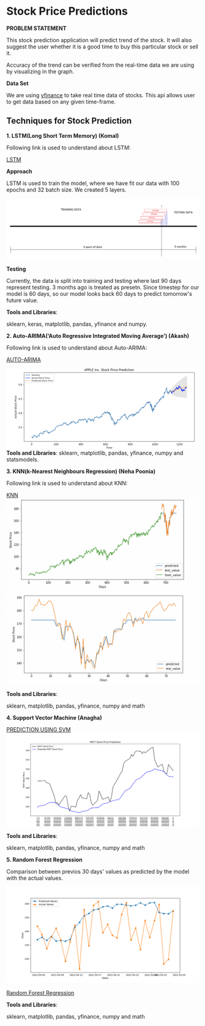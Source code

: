 # Stock Price Predictions

**PROBLEM STATEMENT**

This stock prediction application will predict trend of the stock. It will also suggest the user whether it is a good time to buy this particular stock or sell it. 

Accuracy of the trend can be verified from the real-time data we are using by visualizing in the graph.

**Data Set**

We are using [yfinance](https://pypi.org/project/yfinance/) to take real time data of stocks. This api allows user to get data based on any given time-frame.

## Techniques for Stock Prediction

**1. LSTM(Long Short Term Memory) (Komal)**

Following link is used to understand about LSTM:

[LSTM](https://colah.github.io/posts/2015-08-Understanding-LSTMs/)

**Approach**

LSTM is used to train the model, where we have fit our data with 100 epochs and 32 batch size. We created 5 layers.

![picture](images/lstm_timestep_based_pred.png)

**Testing**

Currently, the data is split into training and testing where last 90 days represent testing. 3 months ago is treated as presetn. Since timestep for our model is 60 days, so our model looks back 60 days to predict tomorrow's future value.

**Tools and Libraries**:

sklearn, keras, matplotlib, pandas, yfinance and numpy.

**2. Auto-ARIMA(‘Auto Regressive Integrated Moving Average’) (Akash)**

Following link is used to understand about Auto-ARIMA:

[AUTO-ARIMA](https://www.machinelearningplus.com/time-series/arima-model-time-series-forecasting-python/#:~:text=ARIMA%2C%20short%20for%20'AutoRegressive%20Integrated,to%20predict%20the%20future%20values)

![picture](images/Auto_ARIMA_pred.png)
**Tools and Libraries**:
sklearn, matplotlib, pandas, yfinance, numpy and statsmodels.

**3. KNN(k-Nearest Neighbours Regression) (Neha Poonia)**

Following link is used to understand about KNN:

[KNN](https://towardsdatascience.com/machine-learning-basics-with-the-k-nearest-neighbors-algorithm-6a6e71d01761)
![picture](KNN_stock_price_prediction/Stock_comarision.png)
![picture](KNN_stock_price_prediction/Predicted_vs_actual.png)

**Tools and Libraries**:

sklearn, matplotlib, pandas, yfinance, numpy and math

**4. Support Vector Machine (Anagha)** 

[PREDICTION USING SVM](https://www.sciencedirect.com/science/article/pii/S2405918818300060)
![picture](images/SVM.png)

**Tools and Libraries**:

sklearn, matplotlib, pandas, yfinance, numpy and math

  

**5. Random Forest Regression**

Comparison between previos 30 days' values as predicted by the model with the actual values.

![picture](images/Random_Forest.png)

[Random Forest Regression](https://medium.com/swlh/random-forest-and-its-implementation-71824ced454f)

**Tools and Libraries**:

sklearn, matplotlib, pandas, yfinance, numpy and math

